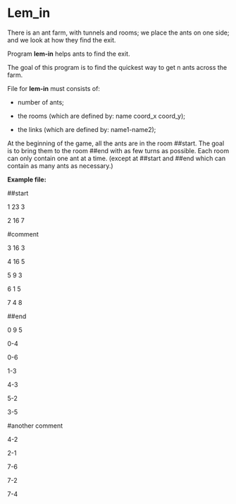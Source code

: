 # Lem_in

There is an ant farm, with tunnels and rooms; we place the ants on one side; and we look at how they find the exit.



Program __lem-in__ helps ants to find the exit.

The goal of this program is to find the quickest way to get n ants across the farm.



File for __lem-in__ must consists of:

- number of ants;

- the rooms (which are defined by: name coord_x coord_y);

- the links (which are defined by: name1-name2);

At the beginning of the game, all the ants are in the room ##start. 
The goal is to bring them to the room ##end with as few turns as possible. 
Each room can only contain one ant at a time. (except at ##start and ##end which can contain as many ants as necessary.)

__Example file:__

##start

1 23 3

2 16 7

#comment

3 16 3

4 16 5

5 9 3

6 1 5

7 4 8

##end

0 9 5

0-4

0-6

1-3

4-3

5-2

3-5

#another comment

4-2

2-1

7-6

7-2

7-4
